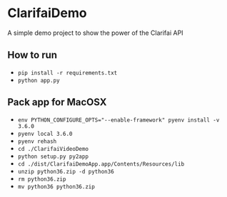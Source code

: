 # ClarifaiDemo

A simple demo project to show the power of the Clarifai API

## How to run

- ```pip install -r requirements.txt```
- ```python app.py```


## Pack app for MacOSX

- ```env PYTHON_CONFIGURE_OPTS="--enable-framework" pyenv install -v 3.6.0```
- ```pyenv local 3.6.0```
- ```pyenv rehash```
- ```cd ./ClarifaiVideoDemo```
- ```python setup.py py2app```
- ```cd ./dist/ClarifaiDemoApp.app/Contents/Resources/lib```
- ```unzip python36.zip -d python36```
- ```rm python36.zip```
- ```mv python36 python36.zip```
